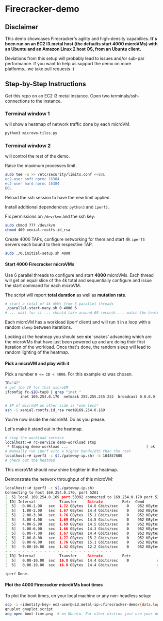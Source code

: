 # Firecracker-demo

## Disclaimer

This demo showcases Firecracker's agility and high-density capabiliies.
**It's been run on an EC2 I3.metal host (the defaults start 4000 microVMs)
with an Ubuntu and an Amazon Linux 2 host OS, from an Ubuntu client.**

Deviations from this setup will probably lead to issues and/or sub-par performance.
If you want to help us support the demo on more platforms...we take
pull requests :)

## Step-by-Step Instructions

Get this repo on an EC2 i3.metal instance.
Open two terminals/ssh-connections to the instance.

### Terminal window 1

will show a heatmap of network traffic done by each microVM.

```bash
python3 microvm-tiles.py
```

### Terminal window 2

will control the rest of the demo.

Raise the maximum processes limit.

```bash
sudo tee -a >> /etc/security/limits.conf <<EOL
ec2-user soft nproc 16384
ec2-user hard nproc 16384
EOL
```

Reload the ssh session to have the new limit applied.

Install additional dependencies: `python3` and `iperf3`.

Fix permissions on `/dev/kvm` and the ssh key:

```bash
sudo chmod 777 /dev/kvm
chmod 400 xenial.rootfs.id_rsa
```

Create 4000 TAPs, configure networking for them and start 4k `iperf3` servers
each bound to their respective TAP.

```bash
sudo ./0.initial-setup.sh 4000
```

#### Start 4000 Firecracker microVMs

Use 6 parallel threads to configure and start **4000** microVMs. Each
thread will get an equal slice of the 4k total and sequentially configure
and issue the start command for each microVM.

The script will report **total duration** as well as **mutation rate**.

```bash
# start a total of 4k uVMs from 6 parallel threads
./parallel-start-many.sh 0 4000 6
# ... wait for it ... should take around 60 seconds ... watch the heatmap
```

Each microVM has a workload (iperf client) and will run it in a loop with
a random `sleep` between iterations.

Looking at the heatmap you should see **six** 'snakes' advancing which
are the microVMs that have just been powered up and are doing their first
iteration of the workload. Once that's done, the random sleep will lead
to random lighting of the heatmap.

#### Pick a microVM and play with it

Pick a number `0 <= ID < 4000`. For this example `42` was chosen.

```bash
ID="42"
# get the IP for that microVM
ifconfig fc-$ID-tap0 | grep "inet "
       inet 169.254.0.170  netmask 255.255.255.252  broadcast 0.0.0.0

# IP of microVM on other side is *one less*
ssh -i xenial.rootfs.id_rsa root@169.254.0.169
```

You're now inside the microVM. Do as you please.

Let's make it stand out in the heatmap.

```bash
# stop the workload service
localhost:~# rc-service demo-workload stop
 * Stopping demo-workload ...                                    [ ok ]
# manually run iperf with a higher bandwidth than the rest
localhost:~# iperf3 -c $(./gateway-ip.sh) -b 104857600
# check out the heatmap
```

This microVM should now shine brighter in the heatmap.

Demonstrate the network throughput of this microVM:

```bash
localhost:~# iperf3 -c $(./gateway-ip.sh)
Connecting to host 169.254.0.170, port 5201
[  5] local 169.254.0.169 port 53392 connected to 169.254.0.170 port 5201
[ ID] Interval           Transfer     Bitrate         Retr  Cwnd
[  5]   0.00-1.00   sec  1.72 GBytes  14.8 Gbits/sec    0    952 KBytes
[  5]   1.00-2.00   sec  1.67 GBytes  14.4 Gbits/sec    0    952 KBytes
[  5]   2.00-3.00   sec  1.76 GBytes  15.1 Gbits/sec    0    952 KBytes
[  5]   3.00-4.00   sec  1.69 GBytes  14.5 Gbits/sec    0    952 KBytes
[  5]   4.00-5.00   sec  1.69 GBytes  14.5 Gbits/sec    0    952 KBytes
[  5]   5.00-6.00   sec  1.66 GBytes  14.3 Gbits/sec    0    952 KBytes
[  5]   6.00-7.00   sec  1.67 GBytes  14.4 Gbits/sec    0    952 KBytes
[  5]   7.00-8.00   sec  1.77 GBytes  15.2 Gbits/sec    0    952 KBytes
[  5]   8.00-9.00   sec  1.76 GBytes  15.1 Gbits/sec    0    952 KBytes
[  5]   9.00-10.00  sec  1.42 GBytes  12.2 Gbits/sec    0    952 KBytes
- - - - - - - - - - - - - - - - - - - - - - - - -
[ ID] Interval           Transfer     Bitrate         Retr
[  5]   0.00-10.00  sec  16.8 GBytes  14.4 Gbits/sec    0             sender
[  5]   0.00-10.00  sec  16.8 GBytes  14.4 Gbits/sec                  receiver

iperf Done.
```

#### Plot the 4000 Firecracker microVMs boot times

To plot the boot times, on your local machine or any non-headless setup:

```bash
scp -i <identity-key> ec2-user@<i3.metal-ip>:firecracker-demo/{data.log,gnuplot.script} .
gnuplot gnuplot.script
xdg-open boot-time.png  # on Ubuntu. For other distros just use your default .png viewer.
```
